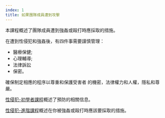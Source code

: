 ```yaml
---
index: 1
title: 如果團隊成員遭到攻擊
---
```

本課程概述了團隊成員遭到強姦或毆打時應採取的措施。

在遭到性侵犯和強姦後，有四件事需要謹慎管理：

*   醫療保健;
*  心理輔導;
*  法律訴訟
*  保密。

確保制定相應的程序以尊重和保護受害者
的機密，法律權力和人權，隱私和尊嚴。

[性侵犯-初學者課程](umbrella://incident-response/sexual-assault/beginner)概述了預防的相關信息。

[性侵犯-進階課程](umbrella://incident-response/sexual-assault/advanced)概述在你被強姦或毆打時應該要採取的措施。